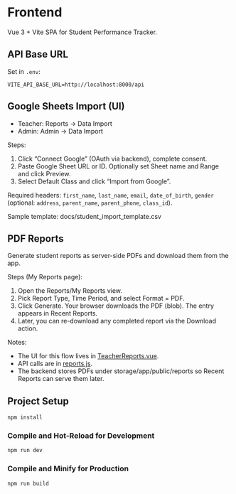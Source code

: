 # Frontend

Vue 3 + Vite SPA for Student Performance Tracker.

## API Base URL
Set in `.env`:
```
VITE_API_BASE_URL=http://localhost:8000/api
```

## Google Sheets Import (UI)
- Teacher: Reports → Data Import
- Admin: Admin → Data Import

Steps:
1) Click “Connect Google” (OAuth via backend), complete consent.
2) Paste Google Sheet URL or ID. Optionally set Sheet name and Range and click Preview.
3) Select Default Class and click “Import from Google”.

Required headers: `first_name`, `last_name`, `email`, `date_of_birth`, `gender` (optional: `address`, `parent_name`, `parent_phone`, `class_id`).

Sample template: docs/student_import_template.csv

## PDF Reports

Generate student reports as server-side PDFs and download them from the app.

Steps (My Reports page):
1) Open the Reports/My Reports view.
2) Pick Report Type, Time Period, and select Format = PDF.
3) Click Generate. Your browser downloads the PDF (blob). The entry appears in Recent Reports.
4) Later, you can re-download any completed report via the Download action.

Notes:
- The UI for this flow lives in [TeacherReports.vue](file:///c:/Users/Dell/Desktop/student-performance-tracker/frontend/src/views/teacher/TeacherReports.vue).
- API calls are in [reports.js](file:///c:/Users/Dell/Desktop/student-performance-tracker/frontend/src/api/reports.js).
- The backend stores PDFs under storage/app/public/reports so Recent Reports can serve them later.

## Project Setup

```sh
npm install
```

### Compile and Hot-Reload for Development

```sh
npm run dev
```

### Compile and Minify for Production

```sh
npm run build
```
